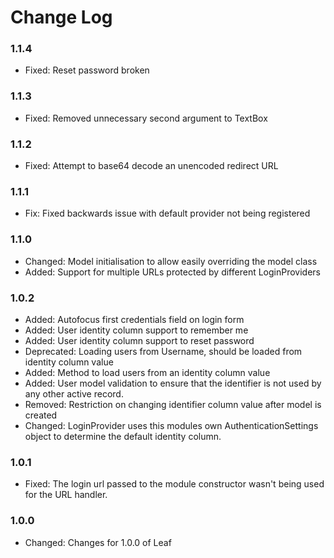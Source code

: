 # Change Log

### 1.1.4

* Fixed:	Reset password broken	

### 1.1.3

* Fixed:	Removed unnecessary second argument to TextBox

### 1.1.2

* Fixed:        Attempt to base64 decode an unencoded redirect URL

### 1.1.1

* Fix:		Fixed backwards issue with default provider not being registered

### 1.1.0

* Changed:      Model initialisation to allow easily overriding the model class
* Added:        Support for multiple URLs protected by different LoginProviders

### 1.0.2

* Added:        Autofocus first credentials field on login form
* Added:        User identity column support to remember me
* Added:        User identity column support to reset password 
* Deprecated:   Loading users from Username, should be loaded from identity column value
* Added:        Method to load users from an identity column value
* Added:        User model validation to ensure that the identifier is not used by any other active record.
* Removed:      Restriction on changing identifier column value after model is created
* Changed:      LoginProvider uses this modules own AuthenticationSettings object to determine the default identity column.

### 1.0.1

* Fixed:		The login url passed to the module constructor wasn't being used for the URL handler.

### 1.0.0

* Changed:      Changes for 1.0.0 of Leaf
